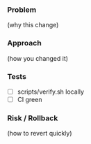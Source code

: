 ### Problem
(why this change)

### Approach
(how you changed it)

### Tests
- [ ] scripts/verify.sh locally
- [ ] CI green

### Risk / Rollback
(how to revert quickly)
